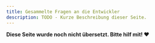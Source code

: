 ```yaml
---
title: Gesammelte Fragen an die Entwickler
description: TODO - Kurze Beschreibung dieser Seite.
---
```


**Diese Seite wurde noch nicht übersetzt. Bitte hilf mit! ❤**
